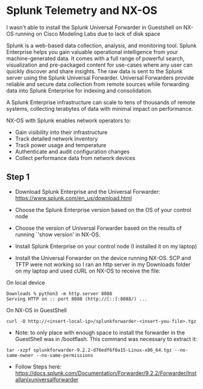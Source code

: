 # Splunk Telemetry and NX-OS

<NOTE> I wasn't able to install the Splunk Universal Forwarder in Guestshell on NX-OS running on Cisco Modeling Labs due to lack of disk space <NOTE>

Splunk is a web-based data collection, analysis, and monitoring tool. Splunk Enterprise helps
you gain valuable operational intelligence from your machine-generated data. It comes with a
full range of powerful search, visualization and pre-packaged content for use-cases where any
user can quickly discover and share insights. The raw data is sent to the Splunk server using the
Splunk Universal Forwarder. Universal Forwarders provide reliable and secure data collection
from remote sources while forwarding data into Splunk Enterprise for indexing and consolidation. 

A Splunk Enterprise infrastructure can scale to tens of thousands of remote systems, collecting terabytes of data with minimal impact on performance.

NX-OS with Splunk enables network operators to:

- Gain visibility into their infrastructure
- Track detailed network inventory
- Track power usage and temperature
- Authenticate and audit configuration changes
- Collect performance data from network devices

## Step 1

- Download Splunk Enterprise and the Universal Forwarder: https://www.splunk.com/en_us/download.html
- Choose the Splunk Enterprise version based on the OS of your control node
- Choose the version of Universal Forwarder based on the results of running `'show version' in NX-OS.
  
- Install Splunk Enterprise on your control node (I installed it on my laptop)

- Install the Universal Forwarder on the device running NX-OS. SCP and TFTP were not working so I ran an http server in my Downloads folder on my laptop and used cURL on NX-OS to receive the file:

On local device
```
Downloads % python3 -m http.server 8088
Serving HTTP on :: port 8088 (http://[::]:8088/) ...
```

On NX-OS in GuestShell
```
curl -O http://<insert-local-ip>/splunkforwarder-<insert-you-file>.tgz
```

- Note: to only place with enough space to install the forwarder in the GuestShell was in /bootflash. This command was necessary to extract it:

```
tar -xzpf splunkforwarder-9.2.2-d76edf6f0a15-Linux-x86_64.tgz --no-same-owner --no-same-permissions
```

- Follow Steps here: https://docs.splunk.com/Documentation/Forwarder/9.2.2/Forwarder/Installanixuniversalforwarder

